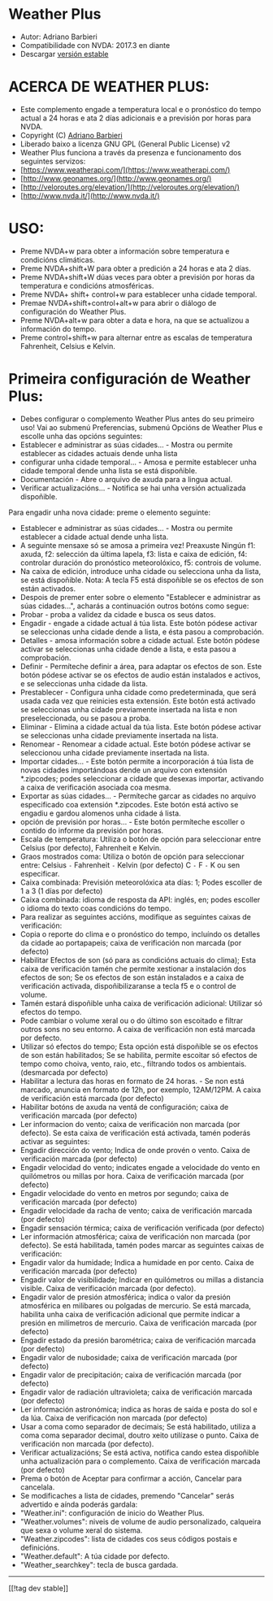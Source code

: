 # Weather Plus #

* Autor: Adriano Barbieri
* Compatibilidade con NVDA: 2017.3 en diante
* Descargar [versión estable][1]

# ACERCA DE WEATHER PLUS: #

* Este complemento engade a temperatura local e o pronóstico do tempo actual
  a 24 horas e ata 2 días adicionais e a previsión por horas para NVDA.
* Copyright (C) [Adriano Barbieri](mailto:adrianobarb@yahoo.it)
* Liberado baixo a licenza GNU GPL (General Public License) v2
* Weather Plus funciona a través da presenza e funcionamento dos seguintes
  servizos:
* [https://www.weatherapi.com/](https://www.weatherapi.com/)
* [http://www.geonames.org/](http://www.geonames.org/)
* [http://veloroutes.org/elevation/](http://veloroutes.org/elevation/)
* [http://www.nvda.it/](http://www.nvda.it/)

# USO: #

* Preme NVDA+w para obter a información sobre temperatura e condicións
  climáticas.
* Preme NVDA+shift+W para obter a predición a 24 horas e ata 2 días.
* Preme NVDA+shift+W dúas veces para obter a previsión por horas da
  temperatura e condicións atmosféricas.
* Preme NVDA+ shift+ control+w para establecer unha cidade temporal.
* Premae NVDA+shift+control+alt+w para abrir o diálogo de configuración do
  Weather Plus.
* Preme NVDA+alt+w para obter a data e hora, na que se actualizou a
  información do tempo.
* Preme control+shift+w para alternar entre as escalas de temperatura
  Fahrenheit, Celsius e Kelvin.

# Primeira configuración de Weather Plus: #

* Debes configurar o complemento Weather Plus antes do seu primeiro uso! Vai ao submenú Preferencias, submenú Opcións de Weather Plus e escolle unha das opcións seguintes:
 * Establecer e administrar as súas cidades... - Mostra ou permite establecer as cidades actuais dende unha lista
 * configurar unha cidade temporal... - Amosa e permite establecer unha cidade temporal dende unha lista se está dispoñible.
 * Documentación - Abre o arquivo de axuda para a lingua actual.
 * Verificar actualizacións... - Notifica se hai unha versión actualizada dispoñible.

Para engadir unha nova cidade: preme o elemento seguinte:

* Establecer e administrar as súas cidades... - Mostra ou permite establecer
  a cidade actual dende unha lista.
* A seguinte mensaxe só se amosa a primeira vez! Preaxuste Ningún f1: axuda,
  f2: selección da última lapela, f3: lista e caixa de edición, f4:
  controlar duración do pronóstico meteorolóxico, f5: controis de volume.
* Na caixa de edición, introduce unha cidade ou selecciona unha da lista, se
  está dispoñible. Nota: A tecla F5 está dispoñible se os efectos de son
  están activados.
* Despois de premer enter sobre o elemento "Establecer e administrar as súas
  cidades...", acharás a continuación outros botóns como segue:
* Probar - proba a validez da cidade e busca os seus datos.
* Engadir - engade a cidade actual á túa lista. Este botón pódese activar se
  seleccionas unha cidade dende a lista, e ésta pasou a comprobación.
* Detalles - amosa información sobre a cidade actual. Este botón pódese
  activar se seleccionas unha cidade dende a lista, e esta pasou a
  comprobación.
* Definir - Permíteche definir a área, para adaptar os efectos de son. Este
  botón pódese activar se os efectos de audio están instalados e activos, e
  se seleccionas unha cidade da lista.
* Prestablecer - Configura unha cidade como predeterminada, que será usada
  cada vez que reinicies esta extensión. Este botón está activado se
  seleccionas unha cidade previamente insertada na lista e non
  preseleccionada, ou se pasou a proba.
* Eliminar - Elimina a cidade actual da túa lista. Este botón pódese activar
  se seleccionas unha cidade previamente insertada na lista.
* Renomear - Renomear a cidade actual. Este botón pódese activar se
  seleccionou unha cidade previamente insertada na lista.
* Importar cidades... - Este botón permite a incorporación á túa lista de
  novas cidades importándoas dende un arquivo con extensión *.zipcodes;
  podes seleccionar a cidade que desexas importar, activando a caixa de
  verificación asociada coa mesma.
* Exportar as súas cidades... - Permíteche garcar as cidades no arquivo
  especificado coa extensión *.zipcodes. Este botón está activo se engadiu e
  gardou alomenos unha cidade á lista.
* opción de previsión por horas... - Este botón permíteche escoller o
  contido do informe da previsión por horas.
* Escala de temperatura: Utiliza o botón de opción para seleccionar entre
  Celsius (por defecto), Fahrenheit e Kelvin.
* Graos mostrados coma: Utiliza o botón de opción para seleccionar entre:
  Celsius `-` Fahrenheit `-` Kelvin (por defecto) C `-` F `-` K ou sen
  especificar.
* Caixa combinada: Previsión meteorolóxica ata días: 1; Podes escoller de 1
  a 3 (1 días por defecto)
* Caixa combinada: idioma de resposta da API: inglés, en; podes escoller o
  idioma do texto coas condicións do tempo.
* Para realizar as seguintes accións, modifique as seguintes caixas de
  verificación:
* Copia o reporte do clima e o pronóstico do tempo, incluíndo os detalles da
  cidade ao portapapeis; caixa de verificación non marcada (por defecto)
* Habilitar Efectos de son (só para as condicións actuais do clima); Esta
  caixa de verificación tamén che permite xestionar a instalación dos
  efectos de son; Se os efectos de son están instalados e a caixa de
  verificación activada, dispoñibilizaranse a tecla f5 e o control de
  volume.
* Tamén estará dispoñible unha caixa de verificación adicional: Utilizar só
  efectos do tempo.
* Pode cambiar o volume xeral ou o do último son escoitado e filtrar outros
  sons no seu entorno. A caixa de verificación non está marcada por defecto.
* Utilizar só efectos do tempo; Esta opción está dispoñible se os efectos de
  son están habilitados; Se se habilita, permite escoitar só efectos de
  tempo como choiva, vento, raio, etc., filtrando todos os
  ambientais. (desmarcada por defecto)
* Habilitar a lectura das horas en formato de 24 horas. - Se non está
  marcado, anuncia en formato de 12h, por exemplo, 12AM/12PM. A caixa de
  verificación está marcada (por defecto)
* Habilitar botóns de axuda na ventá de configuración; caixa de verificación
  marcada (por defecto)
* Ler informacion do vento; caixa de verificación non marcada (por
  defecto). Se esta caixa de verificación está activada, tamén poderás
  activar as seguintes:
* Engadir dirección do vento; Indica de onde provén o vento. Caixa de
  verificación marcada (por defecto)
* Engadir velocidad do vento; indicates engade a velocidade do vento en
  quilómetros ou millas por hora. Caixa de verificación marcada (por
  defecto)
* Engadir velocidade do vento en metros por segundo; caixa de verificación
  marcada (por defecto)
* Engadir velocidade da racha de vento; caixa de verificación marcada (por
  defecto)
* Engadir sensación térmica; caixa de verificación verificada (por defecto)
* Ler información atmosférica; caixa de verificación non marcada (por
  defecto). Se está habilitada, tamén podes marcar as seguintes caixas de
  verificación:
* Engadir valor da humidade; Indica a humidade en por cento. Caixa de
  verificación marcada (por defecto)
* Engadir valor de visibilidade; Indicar en quilómetros ou millas a
  distancia visible. Caixa de verificación marcada (por defecto).
* Engadir valor de presión atmosférica; indica o valor da presión
  atmosférica en milibares ou polgadas de mercurio. Se está marcada,
  habilita unha caixa de verificación adicional que permite indicar a
  presión en milímetros de mercurio. Caixa de verificación marcada (por
  defecto)
* Engadir estado da presión barométrica; caixa de verificación marcada (por
  defecto)
* Engadir valor de nubosidade; caixa de verificación marcada (por defecto)
* Engadir valor de precipitación; caixa de verificación marcada (por
  defecto)
* Engadir valor de radiación ultravioleta; caixa de verificación marcada
  (por defecto)
* Ler información astronómica; indica as horas de saída e posta do sol e da
  lúa. Caixa de verificación non marcada (por defecto)
* Usar a coma como separador de decimais; Se está habilitado, utiliza a coma
  coma separador decimal, doutro xeito utilízase o punto. Caixa de
  verificación non marcada (por defecto).
* Verificar actualizacións; Se está activa, notifica cando estea dispoñible
  unha actualización para o complemento. Caixa de verificación marcada (por
  defecto)
* Prema o botón de Aceptar para confirmar a acción, Cancelar para cancelala.
* Se modificaches a lista de cidades, premendo "Cancelar" serás advertido e
  aínda poderás gardala:
* "Weather.ini": configuración de inicio do Weather Plus.
* "Weather.volumes": niveis de volume de audio personalizado, calqueira que
  sexa o volume xeral do sistema.
* "Weather.zipcodes": lista de cidades cos seus códigos postais e
  definicións.
* "Weather.default": A túa cidade por defecto.
* "Weather_searchkey": tecla de busca gardada.

--------------------------------------------------------------------------------

[[!tag dev stable]]

[1]: https://www.nvaccess.org/addonStore/legacy?file=Weather_Plus
